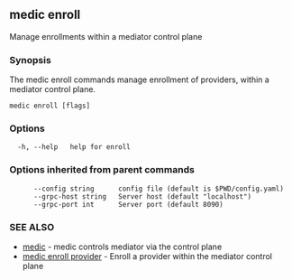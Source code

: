 ## medic enroll

Manage enrollments within a mediator control plane

### Synopsis

The medic enroll commands manage enrollment of providers, within a mediator
control plane.

```
medic enroll [flags]
```

### Options

```
  -h, --help   help for enroll
```

### Options inherited from parent commands

```
      --config string      config file (default is $PWD/config.yaml)
      --grpc-host string   Server host (default "localhost")
      --grpc-port int      Server port (default 8090)
```

### SEE ALSO

* [medic](medic.md)	 - medic controls mediator via the control plane
* [medic enroll provider](medic_enroll_provider.md)	 - Enroll a provider within the mediator control plane

